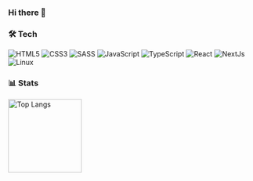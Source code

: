 ### Hi there 👋

### 🛠 Tech
![HTML5](https://img.shields.io/badge/-HTML5-333.svg?logo=html5&style=flat")
![CSS3](https://img.shields.io/badge/-CSS3-1572B6.svg?logo=css3&style=flat")
![SASS](https://img.shields.io/badge/SASS-hotpink.svg?logo=SASS&logoColor=white)
![JavaScript](https://img.shields.io/badge/-JavaScript-yellow?style=flat-square&logo=javascript&logoColor=white)
![TypeScript](https://img.shields.io/badge/-TypeScript-007ACC?style=flat-square&logo=typescript&logoColor=white)
![React](https://img.shields.io/badge/-React-45b8d8?style=flat-square&logo=react&logoColor=white)
![NextJs](https://img.shields.io/badge/next.js-000000?style=flat-square&logo=nextdotjs&logoColor=white)
![Linux](https://img.shields.io/badge/-Linux-6C6694.svg?logo=linux&style=flat")

### 📊 Stats
<p align="left"> 
  <img alt="Top Langs" height="150px" src="https://github-readme-stats.vercel.app/api/top-langs/?username=Ysk-b&layout=compact&show_icons=true&theme=onedark" />
</p>
